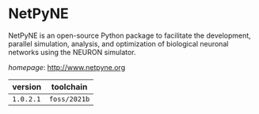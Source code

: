 # NetPyNE

NetPyNE is an open-source Python package to facilitate the development, parallel simulation, analysis, and optimization of biological neuronal networks using the NEURON simulator.

*homepage*: <http://www.netpyne.org>

version | toolchain
--------|----------
``1.0.2.1`` | ``foss/2021b``

